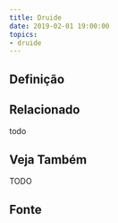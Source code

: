 ```yaml
---
title: Druide
date: 2019-02-01 19:00:00
topics:
- druide
---
```


## Definição




## Relacionado
todo

## Veja Também
TODO

## Fonte


